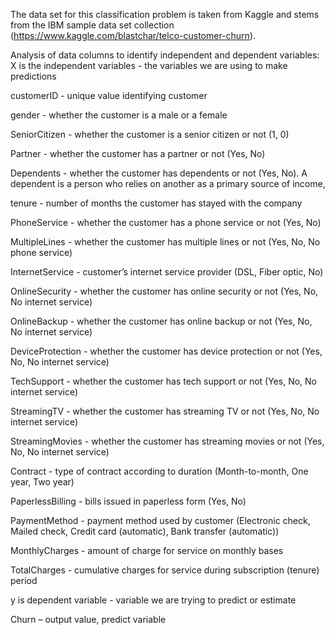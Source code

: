 The data set for this classification problem is taken from Kaggle and stems from the IBM sample data set collection (https://www.kaggle.com/blastchar/telco-customer-churn).

Analysis of data columns to identify independent and dependent variables:
X is the independent variables -  the variables we are using to make predictions

customerID - unique value identifying customer

gender - whether the customer is a male or a female

SeniorCitizen - whether the customer is a senior citizen or not (1, 0)

Partner - whether the customer has a partner or not (Yes, No)

Dependents - whether the customer has dependents or not (Yes, No). A dependent is a person who relies on another as a primary source of income,

tenure - number of months the customer has stayed with the company

PhoneService - whether the customer has a phone service or not (Yes, No)

MultipleLines - whether the customer has multiple lines or not (Yes, No, No phone service)

InternetService - customer’s internet service provider (DSL, Fiber optic, No)

OnlineSecurity - whether the customer has online security or not (Yes, No, No internet service)

OnlineBackup - whether the customer has online backup or not (Yes, No, No internet service)

DeviceProtection - whether the customer has device protection or not (Yes, No, No internet service)

TechSupport - whether the customer has tech support or not (Yes, No, No internet service)

StreamingTV - whether the customer has streaming TV or not (Yes, No, No internet service)

StreamingMovies - whether the customer has streaming movies or not (Yes, No, No internet service)

Contract - type of contract according to duration (Month-to-month, One year, Two year)

PaperlessBilling - bills issued in paperless form (Yes, No)

PaymentMethod - payment method used by customer (Electronic check, Mailed check, Credit card (automatic), Bank transfer (automatic))

MonthlyCharges - amount of charge for service on monthly bases

TotalCharges - cumulative charges for service during subscription (tenure) period

y is dependent variable - variable we are trying to predict or estimate

Churn – output value, predict variable
